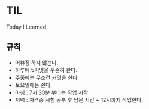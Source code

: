 # TIL
Today I Learned

## 규칙
- 어뷰징 하지 않는다.
- 하루에 5커밋을 꾸준히 한다.
- 주중헤는 무조건 커밋을 한다.
- 토요일에는 쉰다.
- 아침 : 7시 30분 부터는 작업 시작
- 저녁 : 자격증 시험 공부 후 남은 시간 ~ 12시까지 작업한다, 